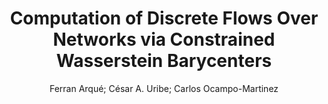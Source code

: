 ---
paperId: 7
author: Ferran Arqué; César A. Uribe; Carlos Ocampo-Martinez
title: Computation of Discrete Flows Over Networks via Constrained Wasserstein Barycenters
pdf: paper_07.pdf
poster: poster_7.png
pitch: 
type: Oral
topic: Optimal transport
category: Extended Abstract
link: --
conference: icml
year: 2021
tags: icml-2021
---